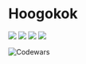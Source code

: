 # Hoogokok
<img src="https://img.shields.io/badge/Java-007396?style=flat-square&logo=Java&logoColor=white"/></a>
<img src="https://img.shields.io/badge/Spring-6DB33F?style=flat-square&logo=Spring&logoColor=white"/>
  <img src="https://img.shields.io/badge/SpringBoot-6DB33F?style=flat-square&logo=SpringBoot&logoColor=white"/></a>
  <img src="https://img.shields.io/badge/SpringSecurity-#6DB33Fstyle=flat-square&logo=SpringBoot&logoColor=white"/></a> 





![Codewars](https://github.r2v.ch/codewars?user=Hoogokok&stroke=%23BB432C)

